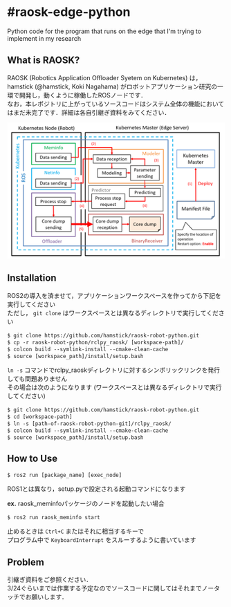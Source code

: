 # #raosk-edge-python
Python code for the program that runs on the edge that I'm trying to implement in my research  

## What is RAOSK?
RAOSK (Robotics Application Offloader Syetem on Kubernetes) は，hamstick (@hamstick, Koki Nagahama) がロボットアプリケーション研究の一環で開発し，動くように稼働したROSノードです．  
なお，本レポジトリに上がっているソースコードはシステム全体の機能においてはまだ未完了です．詳細は各自引継ぎ資料をみてください．

![RAOSK](readme_imgs/systemflow.png)

## Installation
ROS2の導入を済ませて，アプリケーションワークスペースを作ってから下記を実行してください  
ただし， `git clone` はワークスペースとは異なるディレクトリで実行してください  
```
$ git clone https://github.com/hamstick/raosk-robot-python.git
$ cp -r raosk-robot-python/rclpy_raosk/ [workspace-path]/ 
$ colcon build --symlink-install --cmake-clean-cache
$ source [workspace_path]/install/setup.bash
```
`ln -s` コマンドでrclpy_raoskディレクトリに対するシンボリックリンクを発行しても問題ありません  
その場合は次のようになります (ワークスペースとは異なるディレクトリで実行してください)  
```
$ git clone https://github.com/hamstick/raosk-robot-python.git
$ cd [workspace-path]
$ ln -s [path-of-raosk-robot-python-git]/rclpy_raosk/
$ colcon build --symlink-install --cmake-clean-cache
$ source [workspace_path]/install/setup.bash
```

## How to Use
```
$ ros2 run [package_name] [exec_node]
```
ROS1とは異なり，setup.pyで設定される起動コマンドになります  

**ex.** raosk_meminfoパッケージのノードを起動したい場合
```
$ ros2 run raosk_meminfo start
```
止めるときは `Ctrl+C` またはそれに相当するキーで  
プログラム中で `KeyboardInterrupt` をスルーするように書いています

## Problem
引継ぎ資料をご参照ください．  
3/24ぐらいまでは作業する予定なのでソースコードに関してはそれまでノータッチでお願いします．
